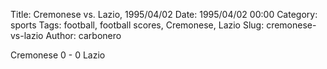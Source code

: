 Title: Cremonese vs. Lazio, 1995/04/02
Date: 1995/04/02 00:00
Category: sports
Tags: football, football scores, Cremonese, Lazio
Slug: cremonese-vs-lazio
Author: carbonero


Cremonese 0 - 0 Lazio
